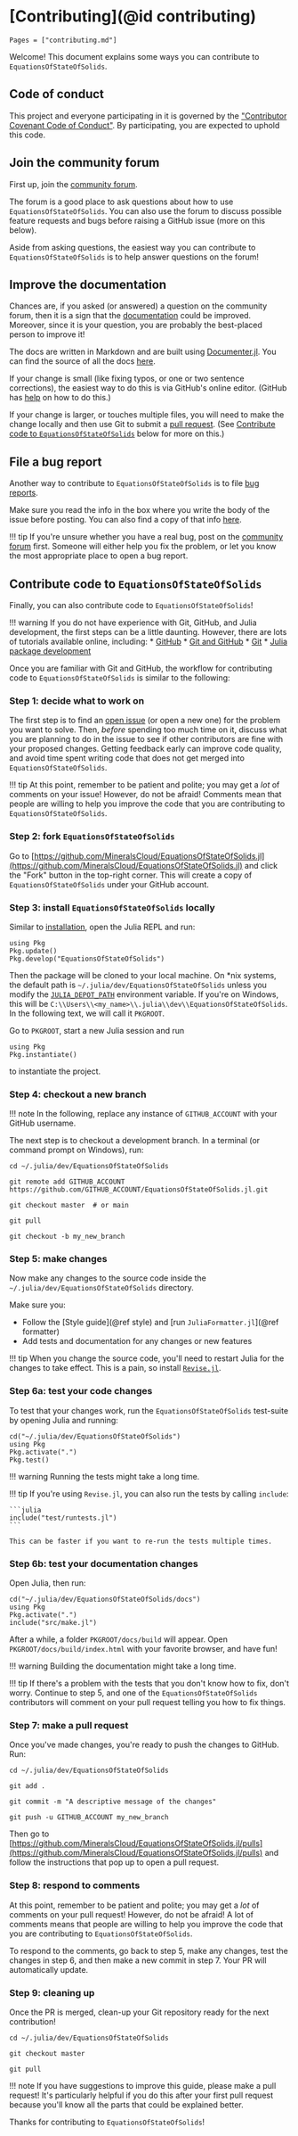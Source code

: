 # [Contributing](@id contributing)

```@contents
Pages = ["contributing.md"]
```

Welcome! This document explains some ways you can contribute to `EquationsOfStateOfSolids`.

## Code of conduct

This project and everyone participating in it is governed by the
["Contributor Covenant Code of Conduct"](https://github.com/MineralsCloud/.github/blob/main/CODE_OF_CONDUCT.md).
By participating, you are expected to uphold this code.

## Join the community forum

First up, join the [community forum](https://github.com/MineralsCloud/EquationsOfStateOfSolids.jl/discussions).

The forum is a good place to ask questions about how to use `EquationsOfStateOfSolids`. You can also
use the forum to discuss possible feature requests and bugs before raising a
GitHub issue (more on this below).

Aside from asking questions, the easiest way you can contribute to `EquationsOfStateOfSolids` is to
help answer questions on the forum!

## Improve the documentation

Chances are, if you asked (or answered) a question on the community forum, then
it is a sign that the [documentation](https://MineralsCloud.github.io/EquationsOfStateOfSolids.jl/dev/) could be
improved. Moreover, since it is your question, you are probably the best-placed
person to improve it!

The docs are written in Markdown and are built using
[Documenter.jl](https://github.com/JuliaDocs/Documenter.jl).
You can find the source of all the docs
[here](https://github.com/MineralsCloud/EquationsOfStateOfSolids.jl/tree/master/docs).

If your change is small (like fixing typos, or one or two sentence corrections),
the easiest way to do this is via GitHub's online editor. (GitHub has
[help](https://help.github.com/articles/editing-files-in-another-user-s-repository/)
on how to do this.)

If your change is larger, or touches multiple files, you will need to make the
change locally and then use Git to submit a
[pull request](https://docs.github.com/en/pull-requests/collaborating-with-pull-requests/proposing-changes-to-your-work-with-pull-requests/about-pull-requests).
(See [Contribute code to `EquationsOfStateOfSolids`](@ref) below for more on this.)

## File a bug report

Another way to contribute to `EquationsOfStateOfSolids` is to file
[bug reports](https://github.com/MineralsCloud/EquationsOfStateOfSolids.jl/issues/new?template=bug_report.md).

Make sure you read the info in the box where you write the body of the issue
before posting. You can also find a copy of that info
[here](https://github.com/MineralsCloud/EquationsOfStateOfSolids.jl/blob/master/.github/ISSUE_TEMPLATE/bug_report.md).

!!! tip
    If you're unsure whether you have a real bug, post on the
    [community forum](https://github.com/MineralsCloud/EquationsOfStateOfSolids.jl/discussions)
    first. Someone will either help you fix the problem, or let you know the
    most appropriate place to open a bug report.

## Contribute code to `EquationsOfStateOfSolids`

Finally, you can also contribute code to `EquationsOfStateOfSolids`!

!!! warning
    If you do not have experience with Git, GitHub, and Julia development, the
    first steps can be a little daunting. However, there are lots of tutorials
    available online, including:
    * [GitHub](https://guides.github.com/activities/hello-world/)
    * [Git and GitHub](https://try.github.io/)
    * [Git](https://git-scm.com/book/en/v2)
    * [Julia package development](https://docs.julialang.org/en/v1/stdlib/Pkg/#Developing-packages-1)

Once you are familiar with Git and GitHub, the workflow for contributing code to
`EquationsOfStateOfSolids` is similar to the following:

### Step 1: decide what to work on

The first step is to find an [open issue](https://github.com/MineralsCloud/EquationsOfStateOfSolids.jl/issues)
(or open a new one) for the problem you want to solve. Then, _before_ spending
too much time on it, discuss what you are planning to do in the issue to see if
other contributors are fine with your proposed changes. Getting feedback early can
improve code quality, and avoid time spent writing code that does not get merged into
`EquationsOfStateOfSolids`.

!!! tip
    At this point, remember to be patient and polite; you may get a _lot_ of
    comments on your issue! However, do not be afraid! Comments mean that people are
    willing to help you improve the code that you are contributing to `EquationsOfStateOfSolids`.

### Step 2: fork `EquationsOfStateOfSolids`

Go to [https://github.com/MineralsCloud/EquationsOfStateOfSolids.jl](https://github.com/MineralsCloud/EquationsOfStateOfSolids.jl)
and click the "Fork" button in the top-right corner. This will create a copy of
`EquationsOfStateOfSolids` under your GitHub account.

### Step 3: install `EquationsOfStateOfSolids` locally

Similar to [installation](@ref), open the Julia REPL and run:

```@repl
using Pkg
Pkg.update()
Pkg.develop("EquationsOfStateOfSolids")
```

Then the package will be cloned to your local machine. On *nix systems, the default path is
`~/.julia/dev/EquationsOfStateOfSolids` unless you modify the
[`JULIA_DEPOT_PATH`](http://docs.julialang.org/en/v1/manual/environment-variables/#JULIA_DEPOT_PATH-1)
environment variable. If you're on
Windows, this will be `C:\\Users\\<my_name>\\.julia\\dev\\EquationsOfStateOfSolids`.
In the following text, we will call it `PKGROOT`.

Go to `PKGROOT`, start a new Julia session and run

```@repl
using Pkg
Pkg.instantiate()
```

to instantiate the project.

### Step 4: checkout a new branch

!!! note
    In the following, replace any instance of `GITHUB_ACCOUNT` with your GitHub
    username.

The next step is to checkout a development branch. In a terminal (or command
prompt on Windows), run:

```shell
cd ~/.julia/dev/EquationsOfStateOfSolids

git remote add GITHUB_ACCOUNT https://github.com/GITHUB_ACCOUNT/EquationsOfStateOfSolids.jl.git

git checkout master  # or main

git pull

git checkout -b my_new_branch
```

### Step 5: make changes

Now make any changes to the source code inside the `~/.julia/dev/EquationsOfStateOfSolids`
directory.

Make sure you:

* Follow the [Style guide](@ref style) and [run `JuliaFormatter.jl`](@ref formatter)
* Add tests and documentation for any changes or new features

!!! tip
    When you change the source code, you'll need to restart Julia for the
    changes to take effect. This is a pain, so install
    [`Revise.jl`](https://github.com/timholy/Revise.jl).

### Step 6a: test your code changes

To test that your changes work, run the `EquationsOfStateOfSolids` test-suite by opening Julia and
running:

```@repl
cd("~/.julia/dev/EquationsOfStateOfSolids")
using Pkg
Pkg.activate(".")
Pkg.test()
```

!!! warning
    Running the tests might take a long time.

!!! tip
    If you're using `Revise.jl`, you can also run the tests by calling `include`:

    ```julia
    include("test/runtests.jl")
    ```

    This can be faster if you want to re-run the tests multiple times.

### Step 6b: test your documentation changes

Open Julia, then run:

```@repl
cd("~/.julia/dev/EquationsOfStateOfSolids/docs")
using Pkg
Pkg.activate(".")
include("src/make.jl")
```

After a while, a folder `PKGROOT/docs/build` will appear. Open
`PKGROOT/docs/build/index.html` with your favorite browser, and have fun!

!!! warning
    Building the documentation might take a long time.

!!! tip
    If there's a problem with the tests that you don't know how to fix, don't
    worry. Continue to step 5, and one of the `EquationsOfStateOfSolids` contributors will comment
    on your pull request telling you how to fix things.

### Step 7: make a pull request

Once you've made changes, you're ready to push the changes to GitHub. Run:

```shell
cd ~/.julia/dev/EquationsOfStateOfSolids

git add .

git commit -m "A descriptive message of the changes"

git push -u GITHUB_ACCOUNT my_new_branch
```

Then go to [https://github.com/MineralsCloud/EquationsOfStateOfSolids.jl/pulls](https://github.com/MineralsCloud/EquationsOfStateOfSolids.jl/pulls)
and follow the instructions that pop up to open a pull request.

### Step 8: respond to comments

At this point, remember to be patient and polite; you may get a _lot_ of
comments on your pull request! However, do not be afraid! A lot of comments
means that people are willing to help you improve the code that you are
contributing to `EquationsOfStateOfSolids`.

To respond to the comments, go back to step 5, make any changes, test the
changes in step 6, and then make a new commit in step 7. Your PR will
automatically update.

### Step 9: cleaning up

Once the PR is merged, clean-up your Git repository ready for the
next contribution!

```shell
cd ~/.julia/dev/EquationsOfStateOfSolids

git checkout master

git pull
```

!!! note
    If you have suggestions to improve this guide, please make a pull request!
    It's particularly helpful if you do this after your first pull request
    because you'll know all the parts that could be explained better.

Thanks for contributing to `EquationsOfStateOfSolids`!
